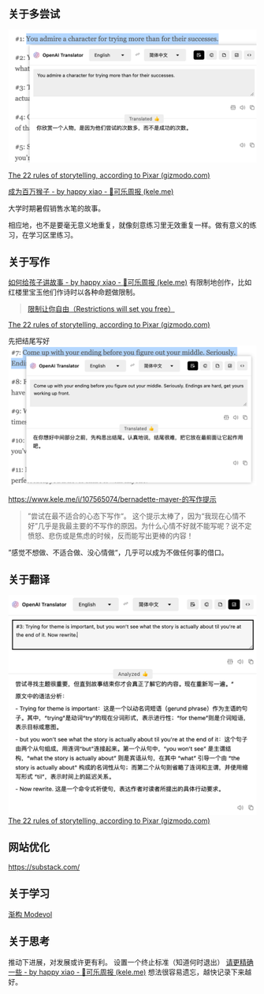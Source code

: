 

## 关于多尝试

![image.png](https://raw.githubusercontent.com/lyloou/img/develop/v3/202303251739060.png)

[The 22 rules of storytelling, according to Pixar (gizmodo.com)](https://gizmodo.com/the-22-rules-of-storytelling-according-to-pixar-5916970)


[成为百万猴子 - by happy xiao - 🥤可乐周报 (kele.me)](https://www.kele.me/p/monkey)

大学时期暑假销售水笔的故事。

相应地，也不是要毫无意义地重复，就像刻意练习里无效重复一样。做有意义的练习，在学习区里练习。


## 关于写作
[如何给孩子讲故事 - by happy xiao - 🥤可乐周报 (kele.me)](https://www.kele.me/p/story)
有限制地创作，比如红楼里宝玉他们作诗时以各种命题做限制。
> [限制让你自由（Restrictions will set you free）](https://www.youtube.com/watch?v=e8Wo0_OGy7M)

[The 22 rules of storytelling, according to Pixar (gizmodo.com)](https://gizmodo.com/the-22-rules-of-storytelling-according-to-pixar-5916970)

先把结尾写好
![image.png](https://raw.githubusercontent.com/lyloou/img/develop/v3/202303251800900.png)


https://www.kele.me/i/107565074/bernadette-mayer-的写作提示
> ”尝试在最不适合的心态下写作“。
> 这个提示太棒了，因为“我现在心情不好”几乎是我最主要的不写作的原因。为什么心情不好就不能写呢？说不定愤怒、悲伤或是焦虑的时候，反而能写出更棒的内容！

”感觉不想做、不适合做、没心情做“，几乎可以成为不做任何事的借口。

## 关于翻译
![image.png](https://raw.githubusercontent.com/lyloou/img/develop/v3/202303251748023.png)
[The 22 rules of storytelling, according to Pixar (gizmodo.com)](https://gizmodo.com/the-22-rules-of-storytelling-according-to-pixar-5916970)


## 网站优化

https://substack.com/


## 关于学习
[渐构 Modevol](https://www.modevol.com/)


## 关于思考

推动下进展，对发展或许更有利。
设置一个终止标准（知道何时退出）
[请更精确一些 - by happy xiao - 🥤可乐周报 (kele.me)](https://www.kele.me/p/precise)
想法很容易遗忘，越快记录下来越好。
